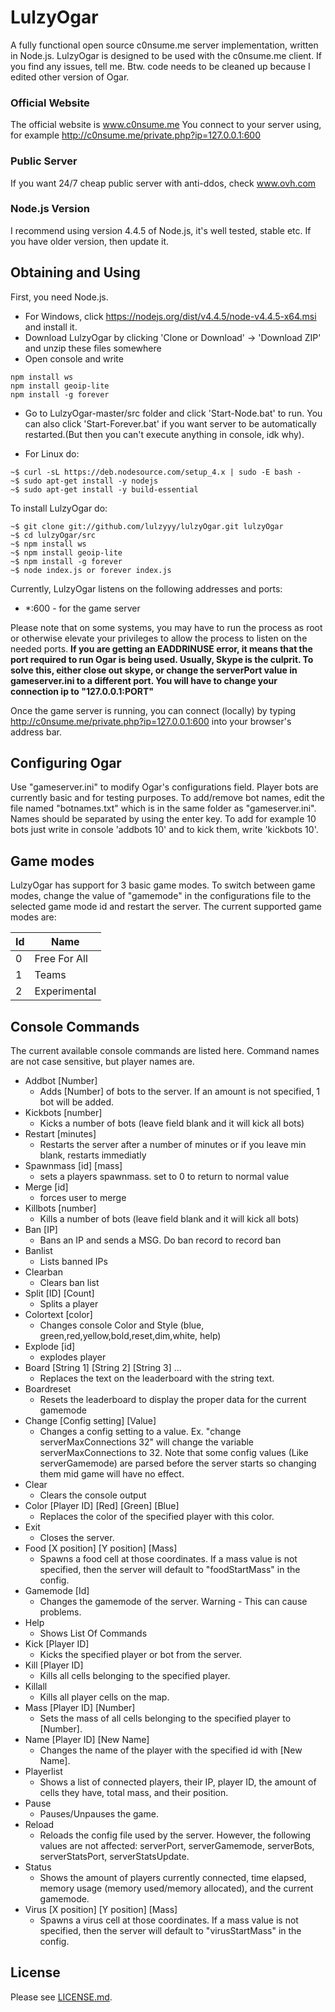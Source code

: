 # LulzyOgar
A fully functional open source c0nsume.me server implementation, written in Node.js. LulzyOgar is designed to be used with the c0nsume.me client. If you find any issues, tell me. Btw. code needs to be cleaned up because I edited other version of Ogar.

### Official Website
The official website is www.c0nsume.me You connect to your server using, for example http://c0nsume.me/private.php?ip=127.0.0.1:600

### Public Server
If you want 24/7 cheap public server with anti-ddos, check www.ovh.com

### Node.js Version
I recommend using version 4.4.5 of Node.js, it's well tested, stable etc. If you have older version, then update it.

## Obtaining and Using

First, you need Node.js.
- For Windows, click https://nodejs.org/dist/v4.4.5/node-v4.4.5-x64.msi and install it.
- Download LulzyOgar by clicking 'Clone or Download' -> 'Download ZIP' and unzip these files somewhere
- Open console and write 
```
npm install ws
npm install geoip-lite 
npm install -g forever
```
- Go to LulzyOgar-master/src folder and click 'Start-Node.bat' to run. You can also click 'Start-Forever.bat' if you want server to be automatically restarted.(But then you can't execute anything in console, idk why).

- For Linux do:
```
~$ curl -sL https://deb.nodesource.com/setup_4.x | sudo -E bash -
~$ sudo apt-get install -y nodejs
~$ sudo apt-get install -y build-essential
```

To install LulzyOgar do:
```
~$ git clone git://github.com/lulzyyy/lulzyOgar.git lulzyOgar
~$ cd lulzyOgar/src
~$ npm install ws
~$ npm install geoip-lite 
~$ npm install -g forever
~$ node index.js or forever index.js
```

Currently, LulzyOgar listens on the following addresses and ports:
* *:600 - for the game server

Please note that on some systems, you may have to run the process as root or otherwise elevate your privileges to allow the process to listen on the needed ports. **If you are getting an EADDRINUSE error, it means that the port required to run Ogar is being used. Usually, Skype is the culprit. To solve this, either close out skype, or change the serverPort value in gameserver.ini to a different port. You will have to change your connection ip to "127.0.0.1:PORT"**

Once the game server is running, you can connect (locally) by typing http://c0nsume.me/private.php?ip=127.0.0.1:600 into your browser's address bar.

## Configuring Ogar
Use "gameserver.ini" to modify Ogar's configurations field. Player bots are currently basic and for testing purposes. To add/remove bot names, edit the file named "botnames.txt" which is in the same folder as "gameserver.ini". Names should be separated by using the enter key.
To add for example 10 bots just write in console 'addbots 10' and to kick them, write 'kickbots 10'.
## Game modes
LulzyOgar has support for 3 basic game modes. To switch between game modes, change the value of "gamemode" in the configurations file to the selected game mode id and restart the server. The current supported game modes are:

Id   | Name
-----|--------------
0    | Free For All
1    | Teams
2    | Experimental

## Console Commands
The current available console commands are listed here. Command names are not case sensitive, but player names are.

 - Addbot [Number]
   * Adds [Number] of bots to the server. If an amount is not specified, 1 bot will be added.
 - Kickbots [number]
   * Kicks a number of bots (leave field blank and it will kick all bots)
 - Restart [minutes]
   * Restarts the server after a number of minutes or if you leave min blank, restarts immediatly
 - Spawnmass [id] [mass]
   * sets a players spawnmass. set to 0 to return to normal value
 - Merge [id]
   * forces user to merge
 - Killbots [number]
   * Kills a number of bots (leave field blank and it will kick all bots)
 - Ban [IP]
   * Bans an IP and sends a MSG. Do ban record to record ban
 - Banlist
   * Lists banned IPs
 - Clearban
   * Clears ban list
 - Split [ID] [Count]
   * Splits a player
 - Colortext [color]
   * Changes console Color and Style (blue, green,red,yellow,bold,reset,dim,white, help)
 - Explode [id]
   * explodes player
 - Board [String 1] [String 2] [String 3] ...
   * Replaces the text on the leaderboard with the string text.
 - Boardreset
   * Resets the leaderboard to display the proper data for the current gamemode
 - Change [Config setting] [Value]
   * Changes a config setting to a value. Ex. "change serverMaxConnections 32" will change the variable serverMaxConnections to 32. Note that some config values (Like serverGamemode) are parsed before the server starts so changing them mid game will have no effect.
 - Clear
   * Clears the console output
 - Color [Player ID] [Red] [Green] [Blue]
   * Replaces the color of the specified player with this color.
 - Exit
   * Closes the server.
 - Food [X position] [Y position] [Mass]
   * Spawns a food cell at those coordinates. If a mass value is not specified, then the server will default to "foodStartMass" in the config.
 - Gamemode [Id]
   * Changes the gamemode of the server. Warning - This can cause problems.
 - Help
   * Shows List Of Commands
 - Kick [Player ID]
   * Kicks the specified player or bot from the server.
 - Kill [Player ID]
   * Kills all cells belonging to the specified player.
 - Killall
   * Kills all player cells on the map.
 - Mass [Player ID] [Number]
   * Sets the mass of all cells belonging to the specified player to [Number].
 - Name [Player ID] [New Name]
   * Changes the name of the player with the specified id with [New Name].
 - Playerlist
   * Shows a list of connected players, their IP, player ID, the amount of cells they have, total mass, and their position.
 - Pause
   * Pauses/Unpauses the game.
 - Reload
   * Reloads the config file used by the server. However, the following values are not affected: serverPort, serverGamemode, serverBots, serverStatsPort, serverStatsUpdate.
 - Status
   * Shows the amount of players currently connected, time elapsed, memory usage (memory used/memory allocated), and the current gamemode.
 - Virus [X position] [Y position] [Mass]
   * Spawns a virus cell at those coordinates. If a mass value is not specified, then the server will default to "virusStartMass" in the config.

## License
Please see [LICENSE.md](https://github.com/OgarProject/Ogar/blob/master/LICENSE.md).
